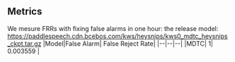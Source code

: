 
## Metrics

We mesure FRRs with fixing false alarms in one hour:
the release model: https://paddlespeech.cdn.bcebos.com/kws/heysnips/kws0_mdtc_heysnips_ckpt.tar.gz 
|Model|False Alarm| False Reject Rate|
|--|--|--|
|MDTC| 1| 0.003559 |
